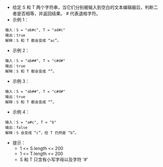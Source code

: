 - 给定 S 和 T 两个字符串，当它们分别被输入到空白的文本编辑器后，判断二者是否相等，并返回结果。 # 代表退格字符。
- 示例 1：
```
输入：S = "ab#c", T = "ad#c"
输出：true
解释：S 和 T 都会变成 “ac”。
```
- 示例 2：
```
输入：S = "ab##", T = "c#d#"
输出：true
解释：S 和 T 都会变成 “”。
```
- 示例 3：
```
输入：S = "ab##", T = "c#d#"
输出：true
解释：S 和 T 都会变成 “”。
```
- 示例 4：
```
输入：S = "a#c", T = "b"
输出：false
解释：S 会变成 “c”，但 T 仍然是 “b”。
```
- 提示：
  - 1 <= S.length <= 200
  - 1 <= T.length <= 200
  - S 和 T 只含有小写字母以及字符 '#'

